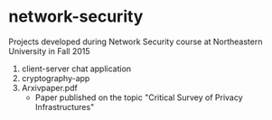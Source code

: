 # network-security
Projects developed during Network Security course at Northeastern University in Fall 2015
<br />
1. client-server chat application<br />
2. cryptography-app<br />
3. Arxivpaper.pdf<br />
   - Paper published on the topic "Critical Survey of Privacy Infrastructures"
